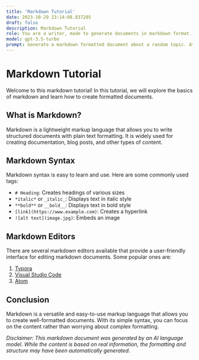 ```yaml
---
title: 'Markdown Tutorial'
date: 2023-10-29 23:14:08.837205
draft: false
description: Markdown Tutorial
role: You are a writer, made to generate documents in markdown format. It is very important that all of the documents you generate are in valid markdown format.
model: gpt-3.5-turbo
prompt: Generate a markdown formatted document about a random topic. At the bottom, include a disclaimer explaining that the document was generated by you. The first line of the document should be the title. Make sure that the entire document is in proper markdown format, using a mix of various tags to make the document visually appealing.
---
```


# Markdown Tutorial

Welcome to this markdown tutorial! In this tutorial, we will explore the basics of markdown and learn how to create formatted documents.

## What is Markdown?

Markdown is a lightweight markup language that allows you to write structured documents with plain text formatting. It is widely used for creating documentation, blog posts, and other types of content.

## Markdown Syntax

Markdown syntax is easy to learn and use. Here are some commonly used tags:

- `# Heading`: Creates headings of various sizes
- `*italic*` or `_italic_`: Displays text in italic style
- `**bold**` or `__bold__`: Displays text in bold style
- `[link](https://www.example.com)`: Creates a hyperlink
- `![alt text](image.jpg)`: Embeds an image

## Markdown Editors

There are several markdown editors available that provide a user-friendly interface for editing markdown documents. Some popular ones are:

1. [Typora](https://typora.io)
2. [Visual Studio Code](https://code.visualstudio.com)
3. [Atom](https://atom.io)

## Conclusion

Markdown is a versatile and easy-to-use markup language that allows you to create well-formatted documents. With its simple syntax, you can focus on the content rather than worrying about complex formatting.

*Disclaimer: This markdown document was generated by an AI language model. While the content is based on real information, the formatting and structure may have been automatically generated.*